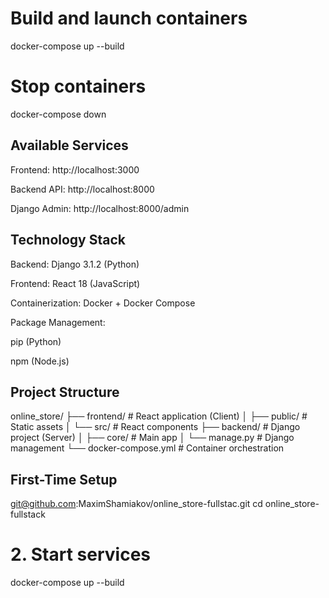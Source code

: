 # Build and launch containers
docker-compose up --build

# Stop containers
docker-compose down

## Available Services
Frontend: http://localhost:3000

Backend API: http://localhost:8000

Django Admin: http://localhost:8000/admin

## Technology Stack
Backend: Django 3.1.2 (Python)

Frontend: React 18 (JavaScript)


Containerization: Docker + Docker Compose

Package Management:

pip (Python)

npm (Node.js)

## Project Structure

online_store/
├── frontend/          # React application (Client)
│   ├── public/        # Static assets
│   └── src/           # React components
├── backend/           # Django project (Server)
│   ├── core/          # Main app
│   └── manage.py      # Django management
└── docker-compose.yml # Container orchestration

## First-Time Setup

git@github.com:MaximShamiakov/online_store-fullstac.git
cd online_store-fullstack

# 2. Start services
docker-compose up --build
